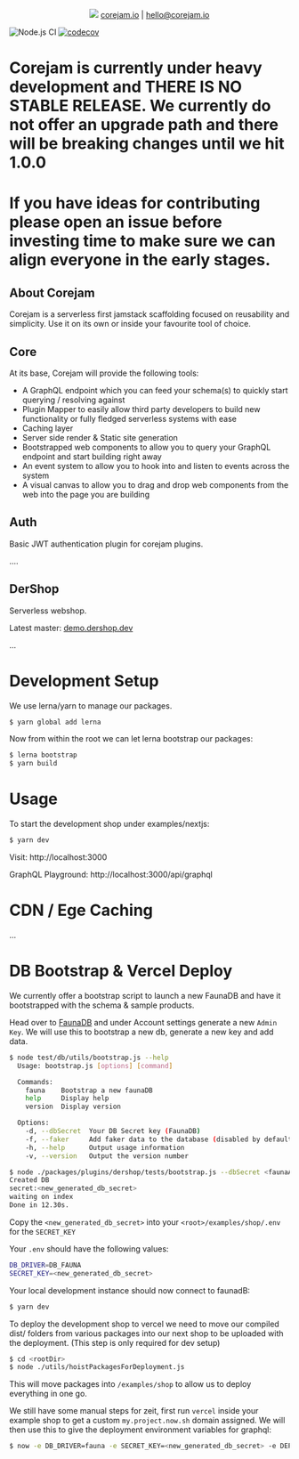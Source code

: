 <p align="center">
<img src="https://corejam.io/static/logo.png"/>
<a href="https://corejam.io">corejam.io</a> | 
<a href="mailto:hello@corejam.io">hello@corejam.io</a>
</p>

![Node.js CI](https://github.com/Corejam/corejam/workflows/Node.js%20CI/badge.svg)
[![codecov](https://codecov.io/gh/Corejam/corejam/branch/master/graph/badge.svg?token=7UEOPHF0W3)](https://codecov.io/gh/Corejam/corejam)

# Corejam is currently under heavy development and THERE IS NO STABLE RELEASE. We currently do not offer an upgrade path and there will be breaking changes until we hit 1.0.0

# If you have ideas for contributing please open an issue before investing time to make sure we can align everyone in the early stages.

## About Corejam

Corejam is a serverless first jamstack scaffolding focused on reusability and simplicity. Use it on its own or inside your favourite tool of choice.

## Core

At its base, Corejam will provide the following tools:

- A GraphQL endpoint which you can feed your schema(s) to quickly start querying / resolving against
- Plugin Mapper to easily allow third party developers to build new functionality or fully fledged serverless systems with ease
- Caching layer
- Server side render & Static site generation
- Bootstrapped web components to allow you to query your GraphQL endpoint and start building right away
- An event system to allow you to hook into and listen to events across the system
- A visual canvas to allow you to drag and drop web components from the web into the page you are building

## Auth

Basic JWT authentication plugin for corejam plugins.

....

## DerShop

Serverless webshop.

Latest master: <a href="https://demo.dershop.dev">demo.dershop.dev</a>

...


# Development Setup

We use lerna/yarn to manage our packages.

```bash
$ yarn global add lerna
```

Now from within the root we can let lerna bootstrap our packages:

```bash
$ lerna bootstrap
$ yarn build
```

# Usage

To start the development shop under examples/nextjs:

```bash
$ yarn dev
```

Visit: http://localhost:3000

GraphQL Playground: http://localhost:3000/api/graphql

# CDN / Ege Caching

...

# DB Bootstrap & Vercel Deploy

We currently offer a bootstrap script to launch a new FaunaDB and have it bootstrapped with the schema & sample products.

Head over to [FaunaDB](https://fauna.com/) and under Account settings generate a new `Admin Key`. We will use this to bootstrap a new db, generate a new key and add data.

```bash
$ node test/db/utils/bootstrap.js --help
  Usage: bootstrap.js [options] [command]

  Commands:
    fauna    Bootstrap a new faunaDB
    help     Display help
    version  Display version

  Options:
    -d, --dbSecret  Your DB Secret key (FaunaDB)
    -f, --faker     Add faker data to the database (disabled by default)
    -h, --help      Output usage information
    -v, --version   Output the version number
```

```bash
$ node ./packages/plugins/dershop/tests/bootstrap.js --dbSecret <faunaAdminSecretKey>
Created DB
secret:<new_generated_db_secret>
waiting on index
Done in 12.30s.
```

Copy the `<new_generated_db_secret>` into your `<root>/examples/shop/.env` for the `SECRET_KEY`

Your `.env` should have the following values:

```bash
DB_DRIVER=DB_FAUNA
SECRET_KEY=<new_generated_db_secret>
```

Your local development instance should now connect to faunadB:

```bash
$ yarn dev
```

To deploy the development shop to vercel we need to move our compiled dist/ folders from various packages into our
next shop to be uploaded with the deployment. (This step is only required for dev setup)

```bash
$ cd <rootDir>
$ node ./utils/hoistPackagesForDeployment.js
```

This will move packages into `/examples/shop` to allow us to deploy everything in one go.

We still have some manual steps for zeit, first run `vercel` inside your example shop to get a custom `my.project.now.sh` domain assigned. We will then use this to give the deployment environment variables for graphql:

```bash
$ now -e DB_DRIVER=fauna -e SECRET_KEY=<new_generated_db_secret> -e DEPLOYMENT_URL="https://my.project.now.sh"
```
